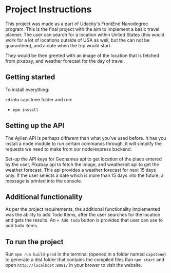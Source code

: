 # Project Instructions

This project was made as a part of Udacity's FrontEnd Nanodegree program. This is the final project with the aim to implement a basic travel planner. The user can search for a location within United States (this would work for a lot of locations outside of USA as well, but the can not be guaranteed), and a date when the trip would start.

They would be then greeted with an image of the location that is fetched from pixabay, and weather forecast for the day of travel.

## Getting started

To install everything:

`cd` into capstone folder and run:
- `npm install`

## Setting up the API

The Aylien API is perhaps different than what you've used before. It has you install a node module to run certain commands through, it will simplify the requests we need to make from our node/express backend.

Set-up the API keys for Geonames api to get location of the place entered by the user, Pixabay api to fetch the image, and weatherbit api to get the weather forecast. This api provides a weather forecast for next 15 days only. If the user selects a date which is more than 15 days into the future, a message is printed into the console. 

## Additional functionality

As per the project requirements, the additional functionality implemented was the ability to add Todo Items, after the user searches for the location and gets the results. An `+ Add todo` button is provided that user can use to add todo items.


## To run the project

Run  `npm run build-prod` in the terminal (opened in a folder named `capstone`) to generate a dist folder that contains the compiled files
Run `npm start` and open `http://localhost:8081/` in your brower to visit the website.


